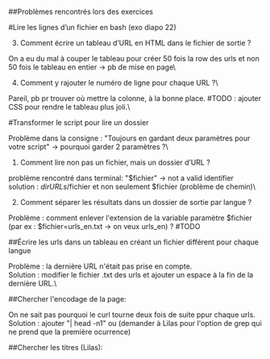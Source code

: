 ##Problèmes rencontrés lors des exercices

#Lire les lignes d’un fichier en bash (exo diapo 22)

3. Comment écrire un tableau d’URL en HTML dans le fichier de sortie ?

On a eu du mal à couper le tableau pour créer 50 fois la row des urls et non 50 fois le tableau en entier -> pb de mise en page\

4. Comment y rajouter le numéro de ligne pour chaque URL ?\

Pareil, pb pr trouver où mettre la colonne, à la bonne place. #TODO : ajouter CSS pour rendre le tableau plus joli.\

#Transformer le script pour lire un dossier

Problème dans la consigne : "Toujours en gardant deux paramètres pour votre script" -> pourquoi garder 2 paramètres ?\

1. Comment lire non pas un fichier, mais un dossier d’URL ?

problème rencontré dans terminal: "$fichier" -> not a valid identifier\
solution : $dirURLs/$fichier et non seulement $fichier (problème de chemin)\

2. Comment séparer les résultats dans un dossier de sortie par langue ?

Problème : comment enlever l'extension de la variable paramètre $fichier (par ex : $fichier=urls_en.txt -> on veux urls_en) ?  #TODO

##Écrire les urls dans un tableau en créant un fichier différent pour chaque langue

Problème : la dernière URL n'était pas prise en compte.\
Solution : modifier le fichier .txt des urls et ajouter un espace à la fin de la dernière URL.\

##Chercher l'encodage de la page:

On ne sait pas pourquoi le curl tourne deux fois de suite ppur chaque urls.\
Solution : ajouter "| head -n1" ou (demander à Lilas pour l'option de grep qui ne prend que la première ocurrence)

##Chercher les titres (Lilas):
